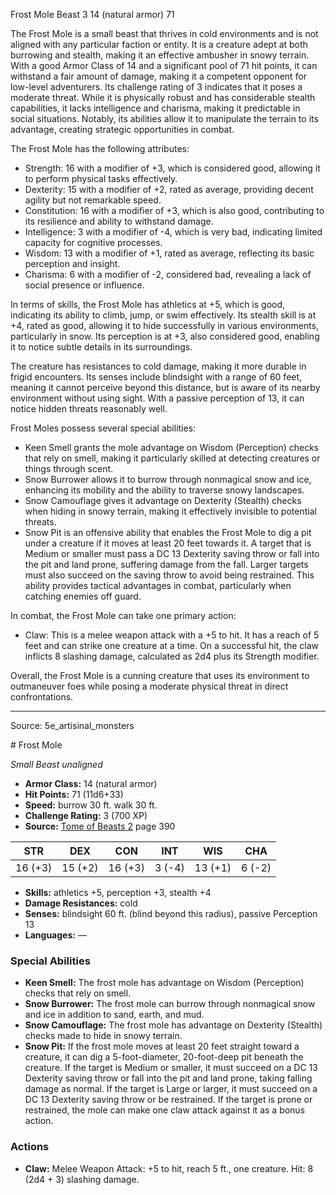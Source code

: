 <MonsterName/>Frost Mole</MonsterName>
<CreatureType/>Beast</CreatureType>
<CR/>3</CR>
<AC/>14 (natural armor)</AC>
<HP/>71</HP>
<summary>The Frost Mole is a small beast that thrives in cold environments and is not aligned with any particular faction or entity. It is a creature adept at both burrowing and stealth, making it an effective ambusher in snowy terrain. With a good Armor Class of 14 and a significant pool of 71 hit points, it can withstand a fair amount of damage, making it a competent opponent for low-level adventurers. Its challenge rating of 3 indicates that it poses a moderate threat. While it is physically robust and has considerable stealth capabilities, it lacks intelligence and charisma, making it predictable in social situations. Notably, its abilities allow it to manipulate the terrain to its advantage, creating strategic opportunities in combat.</summary>

<detail>

The Frost Mole has the following attributes: 

- Strength: 16 with a modifier of +3, which is considered good, allowing it to perform physical tasks effectively. 
- Dexterity: 15 with a modifier of +2, rated as average, providing decent agility but not remarkable speed. 
- Constitution: 16 with a modifier of +3, which is also good, contributing to its resilience and ability to withstand damage. 
- Intelligence: 3 with a modifier of -4, which is very bad, indicating limited capacity for cognitive processes. 
- Wisdom: 13 with a modifier of +1, rated as average, reflecting its basic perception and insight. 
- Charisma: 6 with a modifier of -2, considered bad, revealing a lack of social presence or influence.

In terms of skills, the Frost Mole has athletics at +5, which is good, indicating its ability to climb, jump, or swim effectively. Its stealth skill is at +4, rated as good, allowing it to hide successfully in various environments, particularly in snow. Its perception is at +3, also considered good, enabling it to notice subtle details in its surroundings.

The creature has resistances to cold damage, making it more durable in frigid encounters. Its senses include blindsight with a range of 60 feet, meaning it cannot perceive beyond this distance, but is aware of its nearby environment without using sight. With a passive perception of 13, it can notice hidden threats reasonably well.

Frost Moles possess several special abilities:

- Keen Smell grants the mole advantage on Wisdom (Perception) checks that rely on smell, making it particularly skilled at detecting creatures or things through scent.
- Snow Burrower allows it to burrow through nonmagical snow and ice, enhancing its mobility and the ability to traverse snowy landscapes.
- Snow Camouflage gives it advantage on Dexterity (Stealth) checks when hiding in snowy terrain, making it effectively invisible to potential threats.
- Snow Pit is an offensive ability that enables the Frost Mole to dig a pit under a creature if it moves at least 20 feet towards it. A target that is Medium or smaller must pass a DC 13 Dexterity saving throw or fall into the pit and land prone, suffering damage from the fall. Larger targets must also succeed on the saving throw to avoid being restrained. This ability provides tactical advantages in combat, particularly when catching enemies off guard.

In combat, the Frost Mole can take one primary action:

- Claw: This is a melee weapon attack with a +5 to hit. It has a reach of 5 feet and can strike one creature at a time. On a successful hit, the claw inflicts 8 slashing damage, calculated as 2d4 plus its Strength modifier.

Overall, the Frost Mole is a cunning creature that uses its environment to outmaneuver foes while posing a moderate physical threat in direct confrontations.</detail>



---

Source: 5e_artisinal_monsters

<statblock>
# Frost Mole

*Small* *Beast* *unaligned*

- **Armor Class:** 14 (natural armor)
- **Hit Points:** 71 (11d6+33)
- **Speed:** burrow 30 ft. walk 30 ft.
- **Challenge Rating:** 3 (700 XP)
- **Source:** [Tome of Beasts 2](https://koboldpress.com/kpstore/product/tome-of-beasts-2-for-5th-edition) page 390

| STR | DEX | CON | INT | WIS | CHA |
| --- | --- | --- | --- | --- | --- |
| 16 (+3) | 15 (+2) | 16 (+3) | 3 (-4) | 13 (+1) | 6 (-2) |

- **Skills:** athletics +5, perception +3, stealth +4
- **Damage Resistances:** cold
- **Senses:** blindsight 60 ft. (blind beyond this radius), passive Perception 13
- **Languages:** —

### Special Abilities

- **Keen Smell:** The frost mole has advantage on Wisdom (Perception) checks that rely on smell.
- **Snow Burrower:** The frost mole can burrow through nonmagical snow and ice in addition to sand, earth, and mud.
- **Snow Camouflage:** The frost mole has advantage on Dexterity (Stealth) checks made to hide in snowy terrain.
- **Snow Pit:** If the frost mole moves at least 20 feet straight toward a creature, it can dig a 5-foot-diameter, 20-foot-deep pit beneath the creature. If the target is Medium or smaller, it must succeed on a DC 13 Dexterity saving throw or fall into the pit and land prone, taking falling damage as normal. If the target is Large or larger, it must succeed on a DC 13 Dexterity saving throw or be restrained. If the target is prone or restrained, the mole can make one claw attack against it as a bonus action.

### Actions

- **Claw:** Melee Weapon Attack: +5 to hit, reach 5 ft., one creature. Hit: 8 (2d4 + 3) slashing damage.


</statblock>


